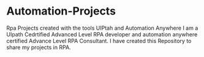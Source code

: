 # Automation-Projects
Rpa Projects created with the tools UIPtah and Automation Anywhere
I am a UIpath Cedrtified Advanced Level RPA developer and automation anywhere certified Advance Level RPA Consultant.
I have created this Repository to share my projects in RPA.
